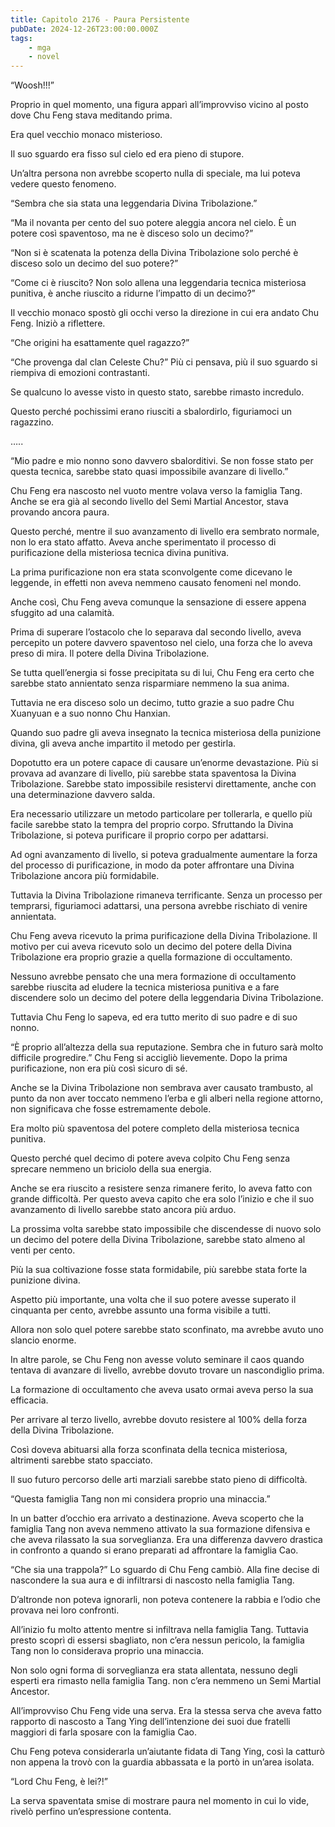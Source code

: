 ```yaml
---
title: Capitolo 2176 - Paura Persistente
pubDate: 2024-12-26T23:00:00.000Z
tags:
    - mga
    - novel
---
```


“Woosh!!!”

Proprio in quel momento, una figura apparì all’improvviso vicino al posto dove Chu Feng stava meditando prima.

Era quel vecchio monaco misterioso.

Il suo sguardo era fisso sul cielo ed era pieno di stupore.

Un’altra persona non avrebbe scoperto nulla di speciale, ma lui poteva vedere questo fenomeno.

“Sembra che sia stata una leggendaria Divina Tribolazione.”

“Ma il novanta per cento del suo potere aleggia ancora nel cielo. È un potere così spaventoso, ma ne è disceso solo un decimo?”

“Non si è scatenata la potenza della Divina Tribolazione solo perché è disceso solo un decimo del suo potere?”

“Come ci è riuscito? Non solo allena una leggendaria tecnica misteriosa punitiva, è anche riuscito a ridurne l’impatto di un decimo?”

Il vecchio monaco spostò gli occhi verso la direzione in cui era andato Chu Feng. Iniziò a riflettere.

“Che origini ha esattamente quel ragazzo?”

“Che provenga dal clan Celeste Chu?” Più ci pensava, più il suo sguardo si riempiva di emozioni contrastanti.

Se qualcuno lo avesse visto in questo stato, sarebbe rimasto incredulo.

Questo perché pochissimi erano riusciti a sbalordirlo, figuriamoci un ragazzino.

…..

“Mio padre e mio nonno sono davvero sbalorditivi. Se non fosse stato per questa tecnica, sarebbe stato quasi impossibile avanzare di livello.”

Chu Feng era nascosto nel vuoto mentre volava verso la famiglia Tang. Anche se era già al secondo livello del Semi Martial Ancestor, stava provando ancora paura.

Questo perché, mentre il suo avanzamento di livello era sembrato normale, non lo era stato affatto. Aveva anche sperimentato il processo di purificazione della misteriosa tecnica divina punitiva.

La prima purificazione non era stata sconvolgente come dicevano le leggende, in effetti non aveva nemmeno causato fenomeni nel mondo.

Anche così, Chu Feng aveva comunque la sensazione di essere appena sfuggito ad una calamità.

Prima di superare l’ostacolo che lo separava dal secondo livello, aveva percepito un potere davvero spaventoso nel cielo, una forza che lo aveva preso di mira. Il potere della Divina Tribolazione.

Se tutta quell’energia si fosse precipitata su di lui, Chu Feng era certo che sarebbe stato annientato senza risparmiare nemmeno la sua anima.

Tuttavia ne era disceso solo un decimo, tutto grazie a suo padre Chu Xuanyuan e a suo nonno Chu Hanxian.

Quando suo padre gli aveva insegnato la tecnica misteriosa della punizione divina, gli aveva anche impartito il metodo per gestirla.

Dopotutto era un potere capace di causare un’enorme devastazione. Più si provava ad avanzare di livello, più sarebbe stata spaventosa la Divina Tribolazione. Sarebbe stato impossibile resistervi direttamente, anche con una determinazione davvero salda.

Era necessario utilizzare un metodo particolare per tollerarla, e quello più facile sarebbe stato la tempra del proprio corpo. Sfruttando la Divina Tribolazione, si poteva purificare il proprio corpo per adattarsi.

Ad ogni avanzamento di livello, si poteva gradualmente aumentare la forza del processo di purificazione, in modo da poter affrontare una Divina Tribolazione ancora più formidabile.

Tuttavia la Divina Tribolazione rimaneva terrificante. Senza un processo per temprarsi, figuriamoci adattarsi, una persona avrebbe rischiato di venire annientata.

Chu Feng aveva ricevuto la prima purificazione della Divina Tribolazione. Il motivo per cui aveva ricevuto solo un decimo del potere della Divina Tribolazione era proprio grazie a quella formazione di occultamento.

Nessuno avrebbe pensato che una mera formazione di occultamento sarebbe riuscita ad eludere la tecnica misteriosa punitiva e a fare discendere solo un decimo del potere della leggendaria Divina Tribolazione.

Tuttavia Chu Feng lo sapeva, ed era tutto merito di suo padre e di suo nonno.

“È proprio all’altezza della sua reputazione. Sembra che in futuro sarà molto difficile progredire.” Chu Feng si accigliò lievemente. Dopo la prima purificazione, non era più così sicuro di sé.

Anche se la Divina Tribolazione non sembrava aver causato trambusto, al punto da non aver toccato nemmeno l’erba e gli alberi nella regione attorno, non significava che fosse estremamente debole.

Era molto più spaventosa del potere completo della misteriosa tecnica punitiva.

Questo perché quel decimo di potere aveva colpito Chu Feng senza sprecare nemmeno un briciolo della sua energia.

Anche se era riuscito a resistere senza rimanere ferito, lo aveva fatto con grande difficoltà. Per questo aveva capito che era solo l’inizio e che il suo avanzamento di livello sarebbe stato ancora più arduo.

La prossima volta sarebbe stato impossibile che discendesse di nuovo solo un decimo del potere della Divina Tribolazione, sarebbe stato almeno al venti per cento.

Più la sua coltivazione fosse stata formidabile, più sarebbe stata forte la punizione divina.

Aspetto più importante, una volta che il suo potere avesse superato il cinquanta per cento, avrebbe assunto una forma visibile a tutti.

Allora non solo quel potere sarebbe stato sconfinato, ma avrebbe avuto uno slancio enorme.

In altre parole, se Chu Feng non avesse voluto seminare il caos quando tentava di avanzare di livello, avrebbe dovuto trovare un nascondiglio prima.

La formazione di occultamento che aveva usato ormai aveva perso la sua efficacia.

Per arrivare al terzo livello, avrebbe dovuto resistere al 100% della forza della Divina Tribolazione.

Così doveva abituarsi alla forza sconfinata della tecnica misteriosa, altrimenti sarebbe stato spacciato.

Il suo futuro percorso delle arti marziali sarebbe stato pieno di difficoltà.

“Questa famiglia Tang non mi considera proprio una minaccia.”

In un batter d’occhio era arrivato a destinazione. Aveva scoperto che la famiglia Tang non aveva nemmeno attivato la sua formazione difensiva e che aveva rilassato la sua sorveglianza. Era una differenza davvero drastica in confronto a quando si erano preparati ad affrontare la famiglia Cao.

“Che sia una trappola?” Lo sguardo di Chu Feng cambiò. Alla fine decise di nascondere la sua aura e di infiltrarsi di nascosto nella famiglia Tang.

D’altronde non poteva ignorarli, non poteva contenere la rabbia e l’odio che provava nei loro confronti.

All’inizio fu molto attento mentre si infiltrava nella famiglia Tang. Tuttavia presto scoprì di essersi sbagliato, non c’era nessun pericolo, la famiglia Tang non lo considerava proprio una minaccia.

Non solo ogni forma di sorveglianza era stata allentata, nessuno degli esperti era rimasto nella famiglia Tang. non c’era nemmeno un Semi Martial Ancestor.

All’improvviso Chu Feng vide una serva. Era la stessa serva che aveva fatto rapporto di nascosto a Tang Ying dell’intenzione dei suoi due fratelli maggiori di farla sposare con la famiglia Cao.

Chu Feng poteva considerarla un’aiutante fidata di Tang Ying, così la catturò non appena la trovò con la guardia abbassata e la portò in un’area isolata.

“Lord Chu Feng, è lei?!”

La serva spaventata smise di mostrare paura nel momento in cui lo vide, rivelò perfino un’espressione contenta.
